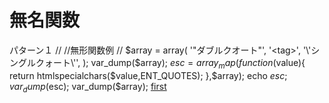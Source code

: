 # 無名関数
パターン１
//
//無形関数例
//
$array = array(
    '"ダブルクオート"',
    '<tag>',
    '\'シングルクォート\'',
    );
var_dump($array);
$esc = array_map( function($value){
    return htmlspecialchars($value,ENT_QUOTES);
},$array);
echo $esc;
var_dump($esc);
var_dump($array);
[first](https://sinokawa.github.io/STUDY/)
